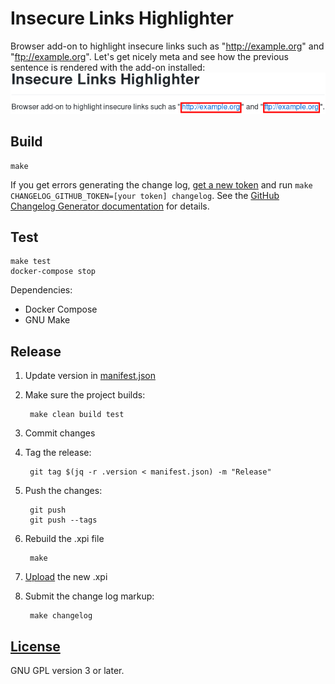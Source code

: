 # Insecure Links Highlighter

Browser add-on to highlight insecure links such as "http://example.org" and "ftp://example.org". Let's get nicely meta and see how the previous sentence is rendered with the add-on installed: ![Screenshot of above sentence](screenshots/README.png "Screenshot of above sentence")

## Build

    make

If you get errors generating the change log, [get a new token](https://github.com/settings/tokens/new) and run `make CHANGELOG_GITHUB_TOKEN=[your token] changelog`. See the [GitHub Changelog Generator documentation](https://github.com/skywinder/github-changelog-generator#github-token) for details.

## Test

    make test
    docker-compose stop

Dependencies:

- Docker Compose
- GNU Make

## Release

1. Update version in [manifest.json](manifest.json)
1. Make sure the project builds:

        make clean build test
1. Commit changes
1. Tag the release:

        git tag $(jq -r .version < manifest.json) -m "Release"
1. Push the changes:

        git push
        git push --tags
1. Rebuild the .xpi file

        make
1. [Upload](https://addons.mozilla.org/en-US/developers/addon/insecure-links-highlighter/versions/submit/) the new .xpi
1. Submit the change log markup:

        make changelog

## [License](LICENSE)

GNU GPL version 3 or later.
